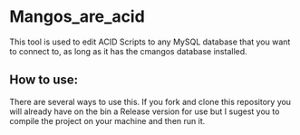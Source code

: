 # Mangos_are_acid
This tool is used to edit ACID Scripts to any MySQL database that you want to connect to, as long as it has the cmangos database installed.

## How to use:
There are several ways to use this. If you fork and clone this repository you will already have on the bin a Release version for use but I sugest you to compile the project on your machine and then run it.
